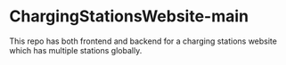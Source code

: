 # ChargingStationsWebsite-main
This repo has both frontend and backend for a charging stations website which has multiple stations globally.
